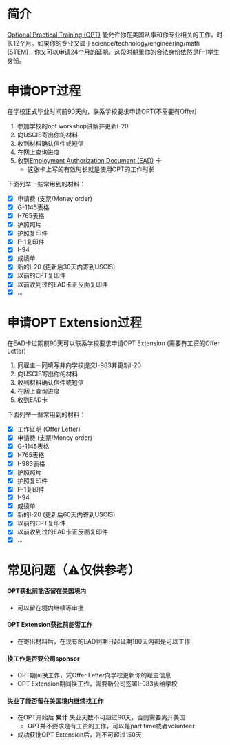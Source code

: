 # 简介
[Optional Practical Training (OPT)](https://www.uscis.gov/working-in-the-united-states/students-and-exchange-visitors/optional-practical-training-opt-for-f-1-students) 能允许你在美国从事和你专业相关的工作，时长12个月。如果你的专业又属于science/technology/engineering/math (STEM)，你又可以申请24个月的延期。这段时期里你的合法身份依然是F-1学生身份。

# 申请OPT过程
在学校正式毕业时间前90天内，联系学校要求申请OPT(不需要有Offer)
1. 参加学校的opt workshop讲解并更新I-20
2. 向USCIS寄出你的材料
3. 收到材料确认信件或短信
4. 在网上查询进度
5. 收到[Employment Authorization Document (EAD)](https://www.uscis.gov/green-card/green-card-processes-and-procedures/employment-authorization-document) 卡
   - 这张卡上写的有效时长就是使用OPT的工作时长

下面列举一些常用到的材料：  
- [x] 申请费 (支票/Money order)  
- [x] G-1145表格  
- [x] I-765表格  
- [x] 护照照片  
- [x] 护照复印件  
- [x] F-1复印件  
- [x] I-94  
- [x] 成绩单  
- [x] 新的I-20 (更新后30天内寄到USCIS)  
- [x] 以前的CPT复印件  
- [x] 以前收到过的EAD卡正反面复印件  
- [x] ...

# 申请OPT Extension过程
在EAD卡过期前90天可以联系学校要求申请OPT Extension (需要有工资的Offer Letter)
1. 同雇主一同填写并向学校提交I-983并更新I-20
2. 向USCIS寄出你的材料
3. 收到材料确认信件或短信
4. 在网上查询进度
5. 收到EAD卡

下面列举一些常用到的材料：
- [x] 工作证明 (Offer Letter)  
- [x] 申请费 (支票/Money order)
- [x] G-1145表格  
- [x] I-765表格  
- [x] I-983表格  
- [x] 护照照片  
- [x] 护照复印件  
- [x] F-1复印件  
- [x] I-94  
- [x] 成绩单  
- [x] 新的I-20 (更新后60天内寄到USCIS)  
- [x] 以前的CPT复印件  
- [x] 以前收到过的EAD卡正反面复印件  
- [x] ...

# 常见问题（⚠️仅供参考）
#### OPT获批前能否留在美国境内
- 可以留在境内继续等审批

#### OPT Extension获批前能否工作
- 在寄出材料后，在现有的EAD到期日起延期180天内都是可以工作

#### 换工作是否要公司sponsor
- OPT期间换工作，凭Offer Letter向学校更新你的雇主信息
- OPT Extension期间换工作，需要新公司签署I-983表给学校

#### 失业了能否留在美国境内继续找工作
- 在OPT开始后 **累计** 失业天数不可超过90天，否则需要离开美国
   - OPT并不要求是有工资的工作，可以是part time或者volunteer
- 成功获批OPT Extension后，则不可超过150天
